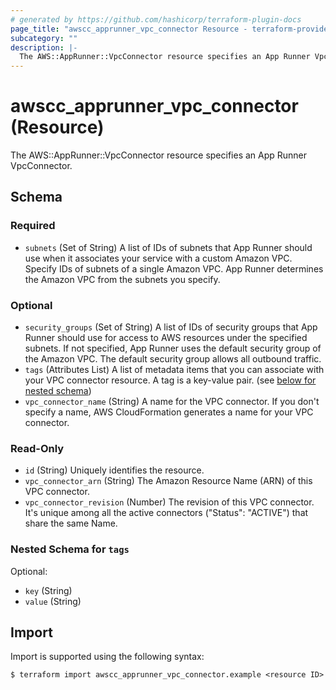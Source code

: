 ```yaml
---
# generated by https://github.com/hashicorp/terraform-plugin-docs
page_title: "awscc_apprunner_vpc_connector Resource - terraform-provider-awscc"
subcategory: ""
description: |-
  The AWS::AppRunner::VpcConnector resource specifies an App Runner VpcConnector.
---
```


# awscc_apprunner_vpc_connector (Resource)

The AWS::AppRunner::VpcConnector resource specifies an App Runner VpcConnector.



<!-- schema generated by tfplugindocs -->
## Schema

### Required

- `subnets` (Set of String) A list of IDs of subnets that App Runner should use when it associates your service with a custom Amazon VPC. Specify IDs of subnets of a single Amazon VPC. App Runner determines the Amazon VPC from the subnets you specify.

### Optional

- `security_groups` (Set of String) A list of IDs of security groups that App Runner should use for access to AWS resources under the specified subnets. If not specified, App Runner uses the default security group of the Amazon VPC. The default security group allows all outbound traffic.
- `tags` (Attributes List) A list of metadata items that you can associate with your VPC connector resource. A tag is a key-value pair. (see [below for nested schema](#nestedatt--tags))
- `vpc_connector_name` (String) A name for the VPC connector. If you don't specify a name, AWS CloudFormation generates a name for your VPC connector.

### Read-Only

- `id` (String) Uniquely identifies the resource.
- `vpc_connector_arn` (String) The Amazon Resource Name (ARN) of this VPC connector.
- `vpc_connector_revision` (Number) The revision of this VPC connector. It's unique among all the active connectors ("Status": "ACTIVE") that share the same Name.

<a id="nestedatt--tags"></a>
### Nested Schema for `tags`

Optional:

- `key` (String)
- `value` (String)

## Import

Import is supported using the following syntax:

```shell
$ terraform import awscc_apprunner_vpc_connector.example <resource ID>
```
